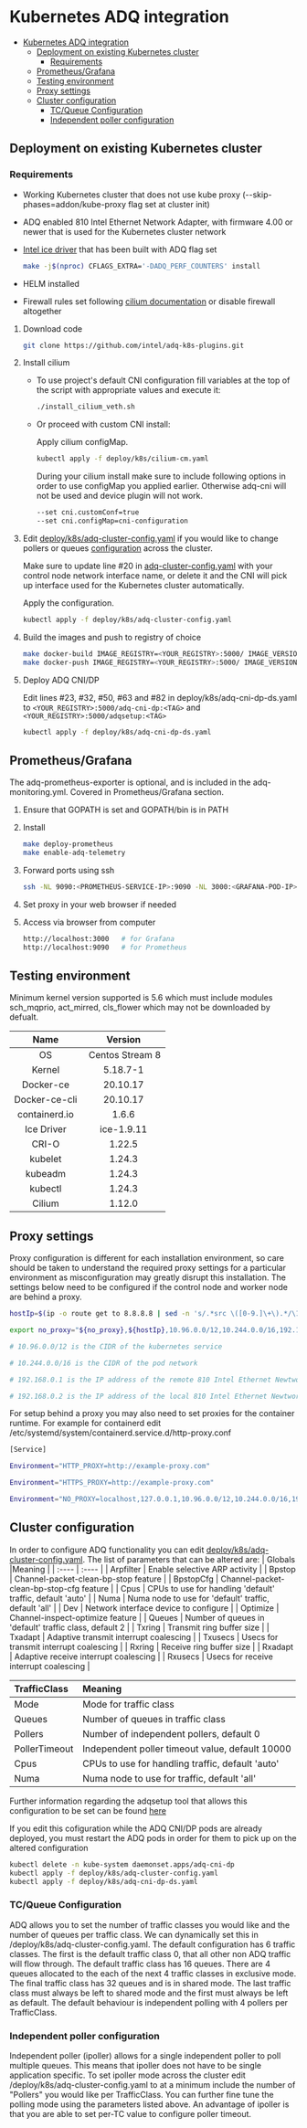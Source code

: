 # Kubernetes ADQ integration

- [Kubernetes ADQ integration](#kubernetes-adq-integration)
  - [Deployment on existing Kubernetes cluster](#deployment-on-existing-kubernetes-cluster)
    - [Requirements](#requirements)
  - [Prometheus/Grafana](#prometheusgrafana)
  - [Testing environment](#testing-environment)
  - [Proxy settings](#proxy-settings)
  - [Cluster configuration](#cluster-configuration)
    - [TC/Queue Configuration](#tcqueue-configuration)
    - [Independent poller configuration](#independent-poller-configuration)

## Deployment on existing Kubernetes cluster

### Requirements

* Working Kubernetes cluster that does not use kube proxy (--skip-phases=addon/kube-proxy flag set at cluster init)
* ADQ enabled 810 Intel Ethernet Network Adapter, with firmware 4.00 or newer that is used for the Kubernetes cluster network
* [Intel ice driver](https://sourceforge.net/projects/e1000/files/ice%20stable/) that has been built with ADQ flag set

   ```sh
   make -j$(nproc) CFLAGS_EXTRA='-DADQ_PERF_COUNTERS' install
   ```

* HELM installed
* Firewall rules set following [cilium documentation](https://docs.cilium.io/en/latest/operations/system_requirements/#firewall-rules) or disable firewall altogether

1. Download code

   ```sh
   git clone https://github.com/intel/adq-k8s-plugins.git
   ```

2. Install cilium

   * To use project's default CNI configuration fill variables at the top of the script with appropriate values and execute it:

     ```sh
     ./install_cilium_veth.sh
     ```

   * Or proceed with custom CNI install:

     Apply cilium configMap.

     ```sh
     kubectl apply -f deploy/k8s/cilium-cm.yaml
     ```

     During your cilium install make sure to include following options in order to use configMap you applied earlier. Otherwise adq-cni will not be used and device plugin will not work.

     ```sh
     --set cni.customConf=true
     --set cni.configMap=cni-configuration
     ```

3. Edit [deploy/k8s/adq-cluster-config.yaml](deploy/k8s/adq-cluster-config.yaml) if you would like to change pollers or queues [configuration](#cluster-configuration) across the cluster.

   Make sure to update line #20 in [adq-cluster-config.yaml](deploy/k8s/adq-cluster-config.yaml) with your control node network interface name, or delete it and the CNI will pick up interface used for the Kubernetes cluster automatically.

   Apply the configuration.

   ```sh
   kubectl apply -f deploy/k8s/adq-cluster-config.yaml
   ```

4. Build the images and push to registry of choice

   ```sh
   make docker-build IMAGE_REGISTRY=<YOUR_REGISTRY>:5000/ IMAGE_VERSION=<TAG>
   make docker-push IMAGE_REGISTRY=<YOUR_REGISTRY>:5000/ IMAGE_VERSION=<TAG>
   ```

5. Deploy ADQ CNI/DP

   Edit lines #23, #32, #50, #63 and #82 in deploy/k8s/adq-cni-dp-ds.yaml to `<YOUR_REGISTRY>:5000/adq-cni-dp:<TAG>` and `<YOUR_REGISTRY>:5000/adqsetup:<TAG>`

   ```sh
   kubectl apply -f deploy/k8s/adq-cni-dp-ds.yaml
   ```

## Prometheus/Grafana

The adq-prometheus-exporter is optional, and is included in the adq-monitoring.yml. Covered in Prometheus/Grafana section.

1. Ensure that GOPATH is set and GOPATH/bin is in PATH
2. Install

   ```sh
   make deploy-prometheus
   make enable-adq-telemetry
   ```

3. Forward ports using ssh

   ```sh
   ssh -NL 9090:<PROMETHEUS-SERVICE-IP>:9090 -NL 3000:<GRAFANA-POD-IP>:3000 user@<IP-MACHINE-WITH-CONTROL-NODE>
   ```

4. Set proxy in your web browser if needed
5. Access via browser from computer

   ```sh
   http://localhost:3000   # for Grafana
   http://localhost:9090   # for Prometheus
   ```

## Testing environment

Minimum kernel version supported is 5.6 which must include modules sch_mqprio, act_mirred, cls_flower which may not be downloaded by defualt.

| Name | Version |
| :----: |  :----: |
| OS |  Centos Stream 8 |
| Kernel | 5.18.7-1 |
| Docker-ce | 20.10.17 |
| Docker-ce-cli | 20.10.17 |
| containerd.io | 1.6.6 |
| Ice Driver | ice-1.9.11 |
| CRI-O | 1.22.5 |
| kubelet | 1.24.3 |
| kubeadm | 1.24.3 |
| kubectl | 1.24.3 |
| Cilium | 1.12.0 |

## Proxy settings

Proxy configuration is different for each installation environment, so care should be taken to understand the required proxy settings for a particular environment as misconfiguration may greatly disrupt this installation. The settings below need to be configured if the control node and worker node are behind a proxy.

```sh
hostIp=$(ip -o route get to 8.8.8.8 | sed -n 's/.*src \([0-9.]\+\).*/\1/p')

export no_proxy="${no_proxy},${hostIp},10.96.0.0/12,10.244.0.0/16,192.168.0.1,192.168.0.2"

# 10.96.0.0/12 is the CIDR of the kubernetes service

# 10.244.0.0/16 is the CIDR of the pod network

# 192.168.0.1 is the IP address of the remote 810 Intel Ethernet Newtwork Adapter port

# 192.168.0.2 is the IP address of the local 810 Intel Ethernet Newtwork Adapter port
```

For setup behind a proxy you may also need to set proxies for the container runtime. For example for containerd edit /etc/systemd/system/containerd.service.d/http-proxy.conf

```sh
[Service]

Environment="HTTP_PROXY=http://example-proxy.com"

Environment="HTTPS_PROXY=http://example-proxy.com"

Environment="NO_PROXY=localhost,127.0.0.1,10.96.0.0/12,10.244.0.0/16,192.168.0.1,192.168.0.2"
```

## Cluster configuration

In order to configure ADQ functionality you can edit [deploy/k8s/adq-cluster-config.yaml](deploy/k8s/adq-cluster-config.yaml). The list of parameters that can be altered are:
| Globals   |Meaning |
| :----     |  :---- |
| Arpfilter | Enable selective ARP activity |
| Bpstop    | Channel-packet-clean-bp-stop feature  |
| BpstopCfg | Channel-packet-clean-bp-stop-cfg feature |
| Cpus      | CPUs to use for handling 'default' traffic, default 'auto' |
| Numa      | Numa node to use for 'default' traffic, default 'all' |
| Dev       | Network interface device to configure |
| Optimize  |  Channel-inspect-optimize feature |
| Queues    | Number of queues in 'default' traffic class, default 2 |
| Txring    | Transmit ring buffer size |
| Txadapt   | Adaptive transmit interrupt coalescing |
| Txusecs   | Usecs for transmit interrupt coalescing |
| Rxring    | Receive ring buffer size |
| Rxadapt   | Adaptive receive interrupt coalescing |
| Rxusecs   | Usecs for receive interrupt coalescing |

| TrafficClass |Meaning |
| :----        |  :---- |
| Mode         | Mode for traffic class
| Queues       | Number of queues in traffic class
| Pollers      | Number of independent pollers, default 0
| PollerTimeout| Independent poller timeout value, default 10000
| Cpus         | CPUs to use for handling traffic, default 'auto'
| Numa         | Numa node to use for traffic, default 'all'

Further information regarding the adqsetup tool that allows this configuration to be set can be found [here](https://pypi.org/project/adqsetup/)

If you edit this cofiguration while the ADQ CNI/DP pods are already deployed, you must restart the ADQ pods in order for them to pick up on the altered configuration

```sh
kubectl delete -n kube-system daemonset.apps/adq-cni-dp
kubectl apply -f deploy/k8s/adq-cluster-config.yaml
kubectl apply -f deploy/k8s/adq-cni-dp-ds.yaml
```

### TC/Queue Configuration

ADQ allows you to set the number of traffic classes you would like and the number of queues per traffic class. We can dynamically set this in /deploy/k8s/adq-cluster-config.yaml. The default configuration has 6 traffic classes. The first is the default traffic class 0, that all other non ADQ traffic will flow through. The default traffic class has 16 queues. There are 4 queues allocated to the each of the next 4 traffic classes in exclusive mode. The final traffic class has 32 queues and is in shared mode. The last traffic class must always be left to shared mode and the first must always be left as default. The default behaviour is independent polling with 4 pollers per TrafficClass.

### Independent poller configuration

Independent poller (ipoller) allows for a single independent poller to poll multiple queues. This means that ipoller does not have to be single application specific. To set ipoller mode across the cluster edit /deploy/k8s/adq-cluster-config.yaml to at a minimum include the number of "Pollers" you would like per TrafficClass. You can further fine tune the polling mode using the parameters listed above. An advantage of ipoller is that you are able to set per-TC value to configure poller timeout.
